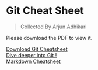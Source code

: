 # Git Cheat Sheet

> Collected By Arjun Adhikari

<p>Please download the PDF to view it.</p>

<a href="https://thearjun.tech/workshop/GitCheatSheet.pdf">Download Git Cheatsheet</a>  
<a href="https://thearjun.tech/workshop/CheatSheetTwo.pdf">Dive deeper into Git !</a>  
<a href="https://thearjun.tech/workshop/MarkDownCheatSheet.pdf">Markdown Cheatsheet</a>